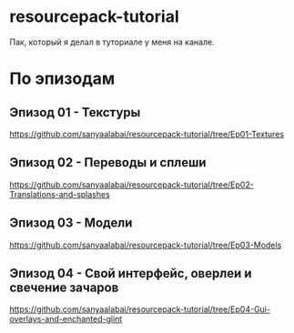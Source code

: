 # resourcepack-tutorial
Пак, который я делал в туториале у меня на канале.

# По эпизодам
## Эпизод 01 - Текстуры
https://github.com/sanyaalabai/resourcepack-tutorial/tree/Ep01-Textures
## Эпизод 02 - Переводы и сплеши
https://github.com/sanyaalabai/resourcepack-tutorial/tree/Ep02-Translations-and-splashes
## Эпизод 03 - Модели
https://github.com/sanyaalabai/resourcepack-tutorial/tree/Ep03-Models
## Эпизод 04 - Свой интерфейс, оверлеи и свечение зачаров
https://github.com/sanyaalabai/resourcepack-tutorial/tree/Ep04-Gui-overlays-and-enchanted-glint